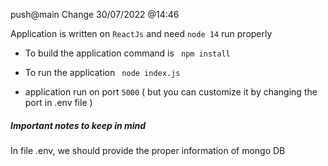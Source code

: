 push@main Change 30/07/2022 @14:46

Application is written on ```ReactJs``` and need ```node 14``` run properly 

- To build the application command is ```  npm install ```

- To run the application ```  node index.js ```

- application run on port ``` 5000 ``` ( but you can customize it by changing the port in .env file )

##### Important notes to keep in mind 

In file .env, we should provide the proper information of mongo DB
